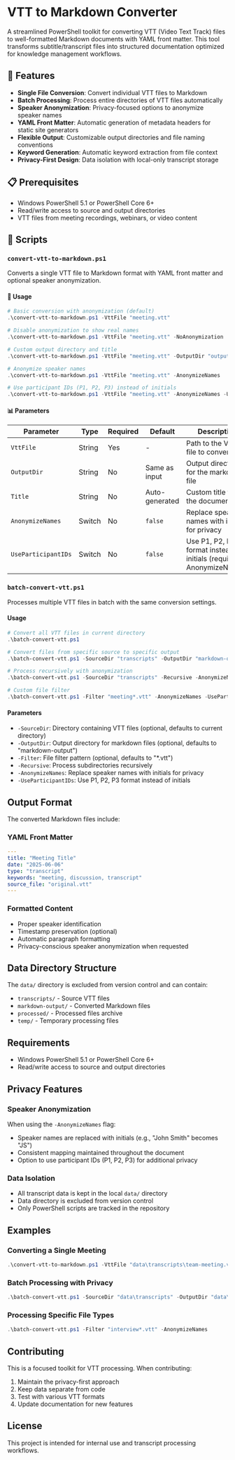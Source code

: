 # VTT to Markdown Converter

A streamlined PowerShell toolkit for converting VTT (Video Text Track) files to well-formatted Markdown documents with YAML front matter. This tool transforms subtitle/transcript files into structured documentation optimized for knowledge management workflows.

## 🚀 Features

- **Single File Conversion**: Convert individual VTT files to Markdown
- **Batch Processing**: Process entire directories of VTT files automatically
- **Speaker Anonymization**: Privacy-focused options to anonymize speaker names
- **YAML Front Matter**: Automatic generation of metadata headers for static site generators
- **Flexible Output**: Customizable output directories and file naming conventions
- **Keyword Generation**: Automatic keyword extraction from file context
- **Privacy-First Design**: Data isolation with local-only transcript storage

## 📋 Prerequisites

- Windows PowerShell 5.1 or PowerShell Core 6+
- Read/write access to source and output directories
- VTT files from meeting recordings, webinars, or video content

## 🔧 Scripts

### `convert-vtt-to-markdown.ps1`

Converts a single VTT file to Markdown format with YAML front matter and optional speaker anonymization.

#### 📖 Usage
```powershell
# Basic conversion with anonymization (default)
.\convert-vtt-to-markdown.ps1 -VttFile "meeting.vtt"

# Disable anonymization to show real names
.\convert-vtt-to-markdown.ps1 -VttFile "meeting.vtt" -NoAnonymization

# Custom output directory and title
.\convert-vtt-to-markdown.ps1 -VttFile "meeting.vtt" -OutputDir "output" -Title "Team Meeting"

# Anonymize speaker names
.\convert-vtt-to-markdown.ps1 -VttFile "meeting.vtt" -AnonymizeNames

# Use participant IDs (P1, P2, P3) instead of initials
.\convert-vtt-to-markdown.ps1 -VttFile "meeting.vtt" -AnonymizeNames -UseParticipantIDs
```

#### 📊 Parameters

| Parameter | Type | Required | Default | Description |
|-----------|------|----------|---------|-------------|
| `VttFile` | String | Yes | - | Path to the VTT file to convert |
| `OutputDir` | String | No | Same as input | Output directory for the markdown file |
| `Title` | String | No | Auto-generated | Custom title for the document |
| `AnonymizeNames` | Switch | No | `false` | Replace speaker names with initials for privacy |
| `UseParticipantIDs` | Switch | No | `false` | Use P1, P2, P3 format instead of initials (requires -AnonymizeNames) |

### `batch-convert-vtt.ps1`

Processes multiple VTT files in batch with the same conversion settings.

#### Usage
```powershell
# Convert all VTT files in current directory
.\batch-convert-vtt.ps1

# Convert files from specific source to specific output
.\batch-convert-vtt.ps1 -SourceDir "transcripts" -OutputDir "markdown-output"

# Process recursively with anonymization
.\batch-convert-vtt.ps1 -SourceDir "transcripts" -Recursive -AnonymizeNames

# Custom file filter
.\batch-convert-vtt.ps1 -Filter "meeting*.vtt" -AnonymizeNames -UseParticipantIDs
```

#### Parameters
- `-SourceDir`: Directory containing VTT files (optional, defaults to current directory)
- `-OutputDir`: Output directory for markdown files (optional, defaults to "markdown-output")
- `-Filter`: File filter pattern (optional, defaults to "*.vtt")
- `-Recursive`: Process subdirectories recursively
- `-AnonymizeNames`: Replace speaker names with initials for privacy
- `-UseParticipantIDs`: Use P1, P2, P3 format instead of initials

## Output Format

The converted Markdown files include:

### YAML Front Matter
```yaml
---
title: "Meeting Title"
date: "2025-06-06"
type: "transcript"
keywords: "meeting, discussion, transcript"
source_file: "original.vtt"
---
```

### Formatted Content
- Proper speaker identification
- Timestamp preservation (optional)
- Automatic paragraph formatting
- Privacy-conscious speaker anonymization when requested

## Data Directory Structure

The `data/` directory is excluded from version control and can contain:
- `transcripts/` - Source VTT files
- `markdown-output/` - Converted Markdown files
- `processed/` - Processed files archive
- `temp/` - Temporary processing files

## Requirements

- Windows PowerShell 5.1 or PowerShell Core 6+
- Read/write access to source and output directories

## Privacy Features

### Speaker Anonymization
When using the `-AnonymizeNames` flag:
- Speaker names are replaced with initials (e.g., "John Smith" becomes "JS")
- Consistent mapping maintained throughout the document
- Option to use participant IDs (P1, P2, P3) for additional privacy

### Data Isolation
- All transcript data is kept in the local `data/` directory
- Data directory is excluded from version control
- Only PowerShell scripts are tracked in the repository

## Examples

### Converting a Single Meeting
```powershell
.\convert-vtt-to-markdown.ps1 -VttFile "data\transcripts\team-meeting.vtt" -Title "Weekly Team Sync"
```

### Batch Processing with Privacy
```powershell
.\batch-convert-vtt.ps1 -SourceDir "data\transcripts" -OutputDir "data\markdown-output" -AnonymizeNames -UseParticipantIDs
```

### Processing Specific File Types
```powershell
.\batch-convert-vtt.ps1 -Filter "interview*.vtt" -AnonymizeNames
```

## Contributing

This is a focused toolkit for VTT processing. When contributing:
1. Maintain the privacy-first approach
2. Keep data separate from code
3. Test with various VTT formats
4. Update documentation for new features

## License

This project is intended for internal use and transcript processing workflows.
